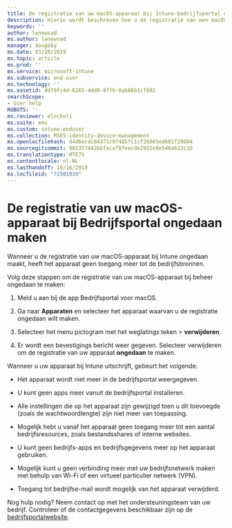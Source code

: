 ```yaml
---
title: De registratie van uw macOS-apparaat bij Intune-bedrijfsportal ongedaan maken | Microsoft Docs
description: Hierin wordt beschreven hoe u de registratie van een macOS-apparaat bij Bedrijfsportal ongedaan kunt maken
keywords: ''
author: lenewsad
ms.author: lanewsad
manager: dougeby
ms.date: 03/20/2019
ms.topic: article
ms.prod: ''
ms.service: microsoft-intune
ms.subservice: end-user
ms.technology: ''
ms.assetid: dd79fc4d-6265-4dd0-87fb-8ab66b1cf692
searchScope:
- User help
ROBOTS: ''
ms.reviewer: elocholi
ms.suite: ems
ms.custom: intune-enduser
ms.collection: M365-identity-device-management
ms.openlocfilehash: d4d6ecdc84371c0f485fc1cf26065ed681f29804
ms.sourcegitcommit: 9013f7442bbface78feecde2922e8e546a622c16
ms.translationtype: MTE75
ms.contentlocale: nl-NL
ms.lasthandoff: 10/16/2019
ms.locfileid: "72501919"
---
```

# <a name="unenroll-your-macos-device-from-company-portal"></a>De registratie van uw macOS-apparaat bij Bedrijfsportal ongedaan maken

Wanneer u de registratie van uw macOS-apparaat bij Intune ongedaan maakt, heeft het apparaat geen toegang meer tot de bedrijfsbronnen.

Volg deze stappen om de registratie van uw macOS-apparaat bij beheer ongedaan te maken:

1. Meld u aan bij de app Bedrijfsportal voor macOS.
2. Ga naar **Apparaten** en selecteer het apparaat waarvan u de registratie ongedaan wilt maken.

3. Selecteer het menu pictogram met het weglatings teken > **verwijderen**.
4. Er wordt een bevestigings bericht weer gegeven. Selecteer verwijderen om de registratie van uw apparaat **ongedaan** te maken. 

Wanneer u uw apparaat bij Intune uitschrijft, gebeurt het volgende:

- Het apparaat wordt niet meer in de bedrijfsportal weergegeven.

- U kunt geen apps meer vanuit de bedrijfsportal installeren.

- Alle instellingen die op het apparaat zijn gewijzigd toen u dit toevoegde (zoals de wachtwoordlengte) zijn niet meer van toepassing.

- Mogelijk hebt u vanaf het apparaat geen toegang meer tot een aantal bedrijfsresources, zoals bestandsshares of interne websites.

- U kunt geen bedrijfs-apps en bedrijfsgegevens meer op het apparaat gebruiken.

- Mogelijk kunt u geen verbinding meer met uw bedrijfsnetwerk maken met behulp van Wi-Fi of een virtueel particulier netwerk (VPN).

- Toegang tot bedrijfse-mail wordt mogelijk van het apparaat verwijderd.

Nog hulp nodig? Neem contact op met het ondersteuningsteam van uw bedrijf. Controleer of de contactgegevens beschikbaar zijn op de [bedrijfsportalwebsite](https://go.microsoft.com/fwlink/?linkid=2010980).
